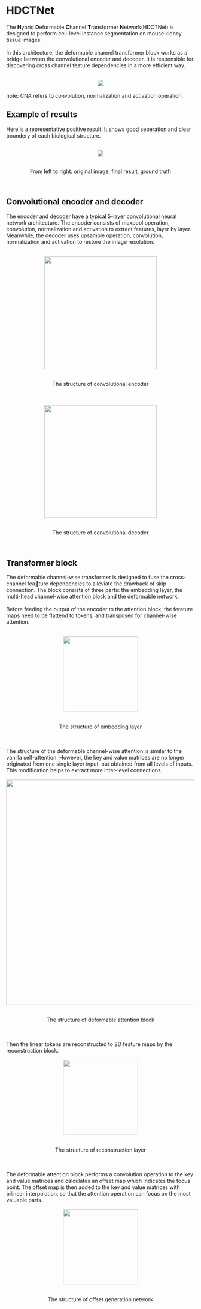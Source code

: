 # HDCTNet
The **H**ybrid **D**eformable **C**hannel **T**ransformer **N**etwork(HDCTNet) is designed to perform cell-level instance segmentation on mouse kidney tissue images. <br>
<br>
In this architecture, the deformable channel transformer block works as a bridge between the convolutional encoder and decoder. It is responsible for discovering cross channel feature dependencies in a more efficient way. <br>
<br>
<div align=center><img src="/images/HDCTNet.png"></div><br>
note: CNA refers to convolution, normalization and activation operation.<br>

## Example of results
Here is a representative positive result. It shows good seperation and clear boundery of each biological structure.<br>
<br>
<div align=center><img src="/images/highest score.png"></div><br>
<p align=center>From left to right: original image, final result, ground truth</p><br>

## Convolutional encoder and decoder
The encoder and decoder have a typical 5-layer convolutional neural network architecture. The encoder consists of maxpool operation, convolution, normalization and activation to extract features, layer by layer. Meanwhile, the decoder uses  upsample operation, convolution, normalization and activation to restore the image resolution.<br>
<br>
<div align=center><img width="300" src="/images/convolutional encoder.png"></div><br>
<p align=center>The structure of convolutional encoder</p><br>
<br>
<div align=center><img width="300" src="/images/convolutional decoder.png"></div><br>
<p align=center>The structure of convolutional decoder</p><br>

## Transformer block
The deformable channel-wise transformer is designed to fuse the cross-channel feature dependencies to alleviate the drawback of skip connection. The block consists of three parts: the embedding layer, the multi-head channel-wise attention block and the deformable network.<br>
<br>
Before feeding the output of the encoder to the attention block,  the ferature maps need to be flattend to tokens, and transposed for channel-wise attention.<br>
<br>
<div align=center><img width="200" src="/images/embedding.png"></div><br>
<p align=center>The structure of embedding layer</p><br>
<br>
The structure of the deformable channel-wise attention is similar to the vanilla self-attention. However, the key and value matrices are no longer originated from one single layer input, but obtained from all levels of inputs. This modification helps to extract more inter-level connections.<br>
<br>
<div align=center><img width="600" src="/images/attention.png"></div><br>
<p align=center>The structure of deformable attention block</p><br>
<br>
Then the linear tokens are reconstructed to 2D feature maps by the reconstruction block.<br>
<br>
<div align=center><img width="200" src="/images/reconstruct.png"></div><br>
<p align=center>The structure of reconstruction layer</p><br>
<br>
The deformable attention block performs a convolution operation to the key and value matrices and calculates an offset map which indicates the focus point. The offset map is then added to the key and value matrices with bilinear interpolation, so that the attention operation can focus on the most valuable parts.<br>
<br>
<div align=center><img width="200" src="/images/channel-wise deformable.png"></div><br>
<p align=center>The structure of offset generation network</p><br>
